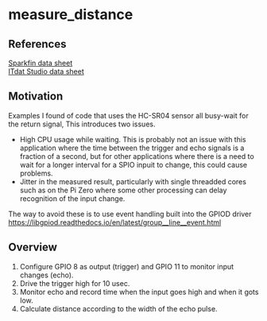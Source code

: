 # measure_distance

## References

[Sparkfin data sheet](https://cdn.sparkfun.com/datasheets/Sensors/Proximity/HCSR04.pdf)  
[ITdat Studio data sheet](https://www.electroschematics.com/wp-content/uploads/2013/07/HC-SR04-datasheet-version-2.pdf)  

## Motivation

Examples I found of code that uses the HC-SR04 sensor all busy-wait for the return signal, This introduces two issues.

* High CPU usage while waiting. This is probably not an issue with this application where the time between the trigger and echo signals is a fraction of a second, but for other applications where there is a need to wait for a longer interval for a SPIO inpuit to change, this could cause problems.
* Jitter in the measured result, particularly with single threadded cores such as on the Pi Zero where some other processing can delay recognition of the input change.

The way to avoid these is to use event handling built into the GPIOD driver <https://libgpiod.readthedocs.io/en/latest/group__line__event.html>

## Overview

1. Configure GPIO 8 as output (trigger) and GPIO 11 to monitor input changes (echo).
1. Drive the trigger high for 10 usec.
1. Monitor echo and record time when the input goes high and when it gots low.
1. Calculate distance according to the width of the echo pulse.

